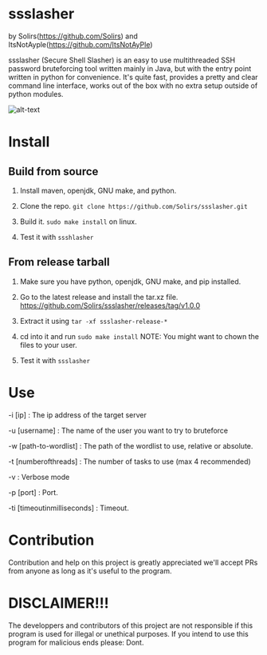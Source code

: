 # ssslasher

by Solirs(https://github.com/Solirs) and ItsNotAyple(https://github.com/ItsNotAyPle)


ssslasher (Secure Shell Slasher) is an easy to use multithreaded SSH password bruteforcing tool written mainly in Java, but with the entry point written in python for convenience.
It's quite fast, provides a pretty and clear command line interface, works out of the box with no extra setup outside of python modules.


![alt-text](https://github.com/Solirs/ssslasher/blob/main/img/banner.png?raw=true)







# Install


## Build from source

1. Install maven, openjdk, GNU make, and python.

2. Clone the repo. `git clone https://github.com/Solirs/ssslasher.git`

3. Build it. `sudo make install` on linux.

4. Test it with `ssshlasher`

## From release tarball


1. Make sure you have python, openjdk, GNU make, and pip installed.

1. Go to the latest release and install the tar.xz file. https://github.com/Solirs/ssslasher/releases/tag/v1.0.0

2. Extract it using `tar -xf ssslasher-release-*`

3. cd into it and run `sudo make install` 
NOTE: You might want to chown the files to your user.

4. Test it with `ssslasher`


# Use


-i [ip] : The ip address of the target server

-u [username] : The name of the user you want to try to bruteforce

-w [path-to-wordlist] : The path of the wordlist to use, relative or absolute.

-t [numberofthreads] : The number of tasks to use (max 4 recommended)

-v : Verbose mode

-p [port] : Port.

-ti [timeoutinmilliseconds] : Timeout.


# Contribution

Contribution and help on this project is greatly appreciated we'll accept PRs from anyone as long as it's useful to the program.


# DISCLAIMER!!!

The developpers and contributors of this project are not responsible if this program is used for illegal or unethical purposes.
If you intend to use this program for malicious ends please: Dont. 

